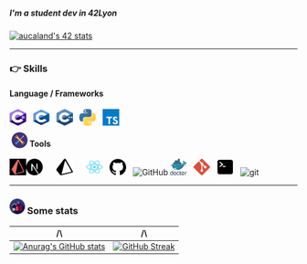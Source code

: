 ##### I'm a student dev in 42Lyon

[![aucaland's 42 stats](https://badge42.vercel.app/api/v2/clk5k9flf002508kxknlkaxyd/stats?cursusId=21&coalitionId=302)](https://github.com/JaeSeoKim/badge42)

---

### :point_right: Skills

#### Language / Frameworks

<img src="./assets/images/c--4.svg" width="29" height="29" alt ="c#" title="Typescript"/>&nbsp;&nbsp;
<img src="./assets/images/c-1.svg" width="29" height="29" alt ="c" title="Typescript"/>&nbsp;&nbsp;
<img src="./assets/images/c.svg" width="29" height="29" alt ="c++" title="Typescript"/>&nbsp;&nbsp;
<img src="./assets/images/python-5.svg" width="29" height="29" alt ="python" title="Typescript"/>&nbsp;&nbsp;
<img src="./assets/images/typescript.svg" width="29" height="29" alt ="typescript" title="Typescript"/>&nbsp;&nbsp;

#### <img src="./assets/images/tools.svg" style="float:left;margin-top:-15px;" width="35" height="35" alt ="typescript" title="Tools"/> Tools

<div style="position: relative">
    <img src="./assets/images/next-js.svg#gh-light-mode-only" width="29" height="29" alt ="next" title="Typescript"/>&nbsp;&nbsp;
    <img src="./assets/images/next-dark.svg#gh-dark-mode-only" style="float: left" width="29" height="29" alt ="next"                       title="Typescript"/>&nbsp;&nbsp;
    <img src="./assets/images/prisma-3.svg#gh-light-mode-only" width="29" height="29" alt ="prisma" title="Typescript"/>&nbsp;&nbsp;
    <img src="./assets/images/prisma-3-darkMode.svg#gh-dark-mode-only" style="position: absolute;top: 0; left: 0;" width="29" height="29" alt ="prisma"                 title="Typescript"/>&nbsp;&nbsp;
    <img src="./assets/images/react-2.svg" width="29" height="29" alt ="react" title="Typescript"/>&nbsp;&nbsp;
    <img src="./assets/images/25231.png#gh-light-mode-only" width="29" height="29" alt ="github" title="Typescript"/>&nbsp;&nbsp;
    <img alt="GitHub" width="30px" src="https://user-images.githubusercontent.com/3369400/139447912-e0f43f33-6d9f-45f8-be46-2df5bbc91289.png#gh-dark-mode-only"/>
    <img src="./assets/images/docker.svg" width="29" height="29" alt ="docker" title="Typescript"/>&nbsp;&nbsp;
    <img src="./assets/images/git-icon.svg" width="29" height="29" alt ="git" title="Typescript"/>&nbsp;&nbsp;
    <img src="./assets/images/terminal-light.png#gh-light-mode-only" width="29" height="29" alt ="git" title="Typescript"/>&nbsp;&nbsp;
    <img src="./assets/images/terminal-dark.png#gh-dark-mode-only" width="29" height="29" alt ="git" title="Typescript"/>&nbsp;&nbsp;
    
</div>

---

### <img src="./assets/images/statistics-svgrepo-com.svg" width="27" height="27" alt ="typescript" title="Stats"/> Some stats

  /\                        |  /\
:-------------------------:|:-------------------------:
[![Anurag's GitHub stats](https://github-readme-stats.vercel.app/api?username=aucaland&show_icons=true&theme=radical)](https://github.com/anuraghazra/github-readme-stats) | [![GitHub Streak](https://github-readme-streak-stats.herokuapp.com/?user=aucaland&theme=nightowl)](https://git.io/streak-stats)
</div>

